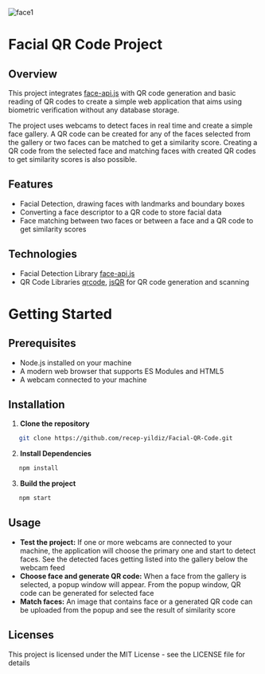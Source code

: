 
![face1](https://github.com/recep-yildiz/Facial-QR-Code/assets/16324956/c1204a57-5977-424a-b95b-e44d66e4d05c)

# Facial QR Code Project

## Overview
This project integrates [face-api.js](https://github.com/justadudewhohacks/face-api.js) with QR code generation and basic reading of QR codes to create a simple web application that aims using biometric verification without any database storage. 

The project uses webcams to detect faces in real time and create a simple face gallery. A QR code can be created for any of the faces selected from the gallery or two faces can be matched to get a similarity score. 
Creating a QR code from the selected face and matching faces with created QR codes to get similarity scores is also possible. 

## Features
+ Facial Detection, drawing faces with landmarks and boundary boxes
+ Converting a face descriptor to a QR code to store facial data
+ Face matching between two faces or between a face and a QR code to get similarity scores

## Technologies
+ Facial Detection Library [face-api.js](https://github.com/justadudewhohacks/face-api.js)
+ QR Code Libraries [qrcode](https://github.com/soldair/node-qrcode), [jsQR](https://github.com/cozmo/jsQR) for QR code generation and scanning

# Getting Started
## Prerequisites
+ Node.js installed on your machine
+ A modern web browser that supports ES Modules and HTML5
+ A webcam connected to your machine

## Installation
1. **Clone the repository**
```bash
   git clone https://github.com/recep-yildiz/Facial-QR-Code.git
```

2. **Install Dependencies**
```bash
   npm install
```
 
3. **Build the project**
```bash
   npm start
```

## Usage
+ **Test the project:** If one or more webcams are connected to your machine, the application will choose the primary one and start to detect faces. See the detected faces getting listed into the gallery below the webcam feed
+ **Choose face and generate QR code:** When a face from the gallery is selected, a popup window will appear. From the popup window, QR code can be generated for selected face
+ **Match faces:** An image that contains face or a generated QR code can be uploaded from the popup and see the result of similarity score 

## Licenses
This project is licensed under the MIT License - see the LICENSE file for details
